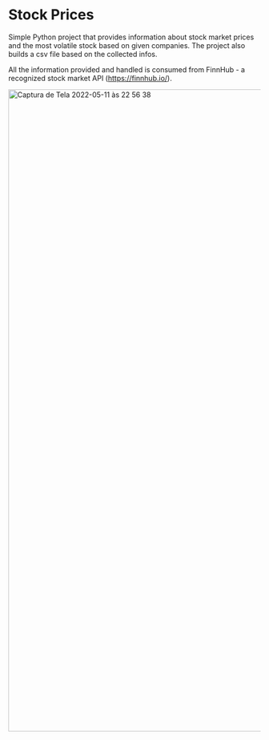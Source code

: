# Stock Prices

Simple Python project that provides information about stock market prices and the most volatile stock based on given companies. The project also builds a csv file based on the collected infos.

All the information provided and handled is consumed from FinnHub - a recognized stock market API (https://finnhub.io/).


<img width="1280" alt="Captura de Tela 2022-05-11 às 22 56 38" src="https://user-images.githubusercontent.com/70039371/167976619-266aa313-6c39-42da-8947-40000562fe85.png">
